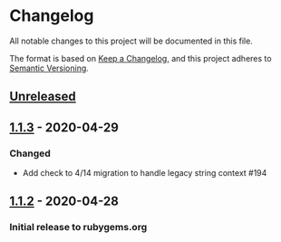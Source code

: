 # Changelog
All notable changes to this project will be documented in this file.

The format is based on [Keep a Changelog](https://keepachangelog.com/en/1.0.0/),
and this project adheres to [Semantic Versioning](https://semver.org/spec/v2.0.0.html).

## [Unreleased]

## [1.1.3] - 2020-04-29
### Changed
- Add check to 4/14 migration to handle legacy string context #194


## [1.1.2] - 2020-04-28
### Initial release to rubygems.org

[Unreleased]: https://github.com/RedHatInsights/topological_inventory-core/compare/v1.1.3...HEAD
[1.1.3]: https://github.com/RedHatInsights/topological_inventory-core/releases/tag/v1.1.2...v1.1.3
[1.1.2]: https://github.com/RedHatInsights/topological_inventory-core/releases/tag/v1.1.2

